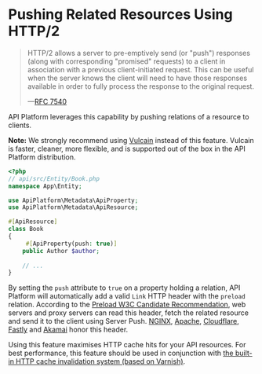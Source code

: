 # Pushing Related Resources Using HTTP/2

> HTTP/2 allows a server to pre-emptively send (or "push") responses (along with corresponding "promised" requests) to a client in association with a previous client-initiated request. This can be useful when the server knows the client will need to have those responses available in order to fully process the response to the original request.
>
> —[RFC 7540](https://tools.ietf.org/html/rfc7540#section-8.2)

API Platform leverages this capability by pushing relations of a resource to clients.

**Note:** We strongly recommend using [Vulcain](https://vulcain.rocks) instead of this feature.
Vulcain is faster, cleaner, more flexible, and is supported out of the box in the API Platform distribution.

```php
<?php
// api/src/Entity/Book.php
namespace App\Entity;

use ApiPlatform\Metadata\ApiProperty;
use ApiPlatform\Metadata\ApiResource;

#[ApiResource]
class Book
{
     #[ApiProperty(push: true)]
    public Author $author;
    
    // ...
}
```

By setting the `push` attribute to `true` on a property holding a relation, API Platform will automatically add a valid `Link` HTTP header with the `preload` relation.
According to the [Preload W3C Candidate Recommendation](https://www.w3.org/TR/preload/), web servers and proxy servers can read this header, fetch the related resource and send it to the client using Server Push.
[NGINX](https://www.nginx.com/blog/nginx-1-13-9-http2-server-push/), [Apache](https://httpd.apache.org/docs/current/howto/http2.html#push), [Cloudflare](https://www.cloudflare.com/website-optimization/http2/serverpush/), [Fastly](https://docs.fastly.com/guides/performance-tuning/http2-server-push) and [Akamai](https://blogs.akamai.com/2017/03/http2-server-push-the-what-how-and-why.html)
honor this header.

Using this feature maximises HTTP cache hits for your API resources.
For best performance, this feature should be used in conjunction with [the built-in HTTP cache invalidation system (based on Varnish)](performance.md#enabling-the-built-in-http-cache-invalidation-system).

